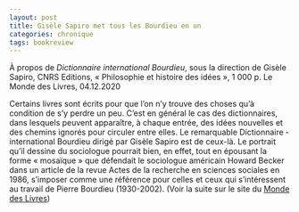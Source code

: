 ```yaml
---
layout: post
title: Gisèle Sapiro met tous les Bourdieu en un
categories: chronique
tags: bookreview
---
```


À propos de <i>Dictionnaire international Bourdieu</i>, sous la direction de Gisèle Sapiro, CNRS Editions, « Philosophie et histoire des idées », 1 000 p.
Le Monde des Livres, 04.12.2020

Certains livres sont écrits pour que l’on n’y trouve des choses qu’à condition de s’y perdre un peu. C’est en général le cas des dictionnaires, dans lesquels peuvent apparaître, à chaque entrée, des idées nouvelles et des chemins ignorés pour circuler entre elles. Le remarquable Dictionnaire ­international Bourdieu ­dirigé par Gisèle Sapiro est de ceux-là. Le portrait qu’il dessine du sociologue pourrait bien, en effet, tout en épousant la forme « mosaïque » que défendait le ­sociologue américain ­Howard Becker dans un article de la revue Actes de la recherche en sciences sociales en 1986, s’imposer comme une référence pour celles et ceux qui s’intéressent au travail de Pierre Bourdieu (1930-2002).
(Voir la suite sur le site du [Monde des Livres](https://www.lemonde.fr/livres/article/2020/12/04/gisele-sapiro-met-tous-les-bourdieu-en-un_6062126_3260.html))

